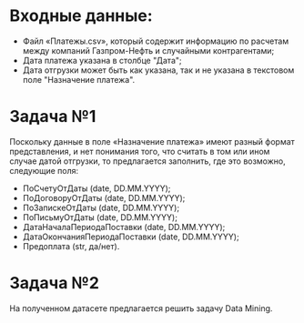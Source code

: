 # Входные данные:
* Файл «Платежы.csv», который содержит информацию по расчетам между компаний Газпром-Нефть и случайными контрагентами;
* Дата платежа указана в столбце "Дата";
* Дата отгрузки может быть как указана, так и не указана в текстовом поле "Назначение платежа".

# Задача №1
Поскольку данные в поле «Назначение платежа» имеют разный формат представления, и нет понимания того, что считать в том или ином случае датой отгрузки, то предлагается заполнить, где это возможно, следующие поля:
* ПоСчетуОтДаты (date, DD.MM.YYYY); 
* ПоДоговоруОтДаты (date, DD.MM.YYYY); 
* ПоЗапискеОтДаты (date, DD.MM.YYYY); 
* ПоПисьмуОтДаты (date, DD.MM.YYYY); 
* ДатаНачалаПериодаПоставки (date, DD.MM.YYYY); 
* ДатаОкончанияПериодаПоставки (date, DD.MM.YYYY); 
* Предоплата (str, да/нет).
# Задача №2
На полученном датасете предлагается решить задачу Data Mining.

